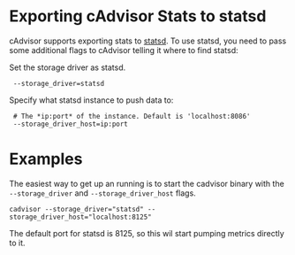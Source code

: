 # Exporting cAdvisor Stats to statsd

cAdvisor supports exporting stats to [statsd](https://github.com/etsy/statsd). To use statsd, you need to pass some additional flags to cAdvisor telling it where to find statsd:

Set the storage driver as statsd.

```
 --storage_driver=statsd
```

Specify what statsd instance to push data to:

```
 # The *ip:port* of the instance. Default is 'localhost:8086'
 --storage_driver_host=ip:port
```

# Examples

The easiest way to get up an running is to start the cadvisor binary with the `--storage_driver` and `--storage_driver_host` flags.

```
cadvisor --storage_driver="statsd" --storage_driver_host="localhost:8125"
```

The default port for statsd is 8125, so this wil start pumping metrics directly to it.
